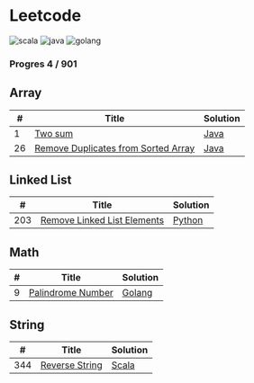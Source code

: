 # Leetcode

![scala](https://img.shields.io/badge/lang-scala-red.svg)
![java](https://img.shields.io/badge/lang-java-lightgrey.svg)
![golang](https://img.shields.io/badge/lang-golang-blue.svg)

### Progres  4 / 901 

## Array
|  #  | Title | Solution |
| --- | ----- | -------- |
|1| [Two sum](https://leetcode.com/problems/two-sum/description/) | [Java](./array/TwoSum.java) |
|26| [Remove Duplicates from Sorted Array](https://leetcode.com/problems/remove-duplicates-from-sorted-array/description/) | [Java](./array/RemoveDuplicatesFromSortedArray.go) |

## Linked List
|  #  | Title | Solution |
| --- | ----- | -------- |
|203| [Remove Linked List Elements](https://leetcode.com/problems/remove-linked-list-elements/description/) | [Python](./linkedList/RemoveLinkedListElements.py) |

## Math
|  #  | Title | Solution |
| --- | ----- | -------- |
|9| [Palindrome Number](https://leetcode.com/problems/palindrome-number/description/) | [Golang](./math/PalindromeNumber.go) |

## String
|  #  | Title | Solution |
| --- | ----- | -------- |
|344| [Reverse String](https://leetcode.com/problems/reverse-string/description/) | [Scala](./string/ReverseString.scala) |
